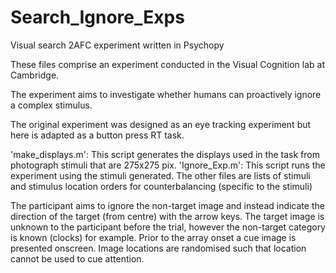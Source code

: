 # Search_Ignore_Exps
Visual search 2AFC experiment written in Psychopy

These files comprise an experiment conducted in the Visual Cognition lab at Cambridge. 

The experiment aims to investigate whether humans can proactively ignore a complex stimulus. 

The original experiment was designed as an eye tracking experiment but here is adapted as a button press RT task.

'make_displays.m': This script generates the displays used in the task from photograph stimuli that are 275x275 pix.
'Ignore_Exp.m': This script runs the experiment using the stimuli generated.
The other files are lists of stimuli and stimulus location orders for counterbalancing (specific to the stimuli)

The participant aims to ignore the non-target image and instead indicate the direction of the target (from centre) with the arrow keys.
The target image is unknown to the participant before the trial, however the non-target category is known (clocks) for example.
Prior to the array onset a cue image is presented onscreen. Image locations are randomised such that location cannot be used to cue attention.

